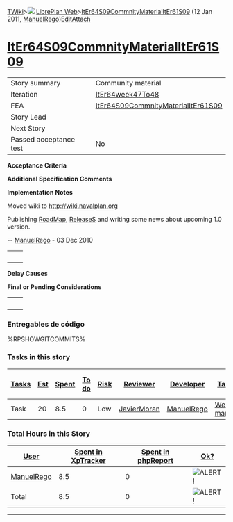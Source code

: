 [TWiki](/twiki/Main/WebHome)&gt;![](/twiki/TWiki/TWikiDocGraphics/web-bg-small.gif) [LibrePlan Web](/twiki/LibrePlan/WebHome)&gt;[ItEr64S09CommnityMaterialItEr61S09](http://wiki.libreplan-enterprise.com/twiki/LibrePlan/ItEr64S09CommnityMaterialItEr61S09 "Topic revision: 4 (12 Jan 2011 - 17:58:18)") (12 Jan 2011, [ManuelRego](/twiki/Main/ManuelRego))[Edit](http://wiki.libreplan-enterprise.com/twiki/bin/edit/LibrePlan/ItEr64S09CommnityMaterialItEr61S09?t=1520337886 "Edit this topic text")[Attach](/twiki/bin/attach/LibrePlan/ItEr64S09CommnityMaterialItEr61S09 "Attach an image or document to this topic")

 [ItEr64S09CommnityMaterialItEr61S09](/twiki/LibrePlan/ItEr64S09CommnityMaterialItEr61S09)
======================================================================================================================================================



|                        |                                                                                                    |
|------------------------|----------------------------------------------------------------------------------------------------|
| Story summary          | Community material                                                                                 |
| Iteration              | [ItEr64week47To48](/twiki/LibrePlan/ItEr64week47To48)                                     |
| FEA                    | [ItEr64S09CommnityMaterialItEr61S09](/twiki/LibrePlan/ItEr64S09CommnityMaterialItEr61S09) |
| Story Lead             |                                                                                                    |
| Next Story             |                                                                                                    |
| Passed acceptance test | No                                                                                                 |

**Acceptance Criteria**

**Additional Specification Comments**

**Implementation Notes**

Moved wiki to <http://wiki.navalplan.org>

Publishing [RoadMap](/twiki/LibrePlan/RoadMap), [ReleaseS](/twiki/LibrePlan/ReleaseS) and writing some news about upcoming 1.0 version.

-- [ManuelRego](/twiki/Main/ManuelRego) - 03 Dec 2010

|     |     |
|-----|-----|
|     |     |

**Delay Causes**

**Final or Pending Considerations**

|     |     |
|-----|-----|
|     |     |

###  Entregables de código

%RPSHOWGITCOMMITS%

###  Tasks in this story



| [Tasks](http://wiki.libreplan-enterprise.com/twiki/LibrePlan/ItEr64S09CommnityMaterialItEr61S09?sortcol=0;table=2;up=0#sorted_table "Sort by this column") | [Est](http://wiki.libreplan-enterprise.com/twiki/LibrePlan/ItEr64S09CommnityMaterialItEr61S09?sortcol=1;table=2;up=0#sorted_table "Sort by this column") | [Spent](http://wiki.libreplan-enterprise.com/twiki/LibrePlan/ItEr64S09CommnityMaterialItEr61S09?sortcol=2;table=2;up=0#sorted_table "Sort by this column") | [To do](http://wiki.libreplan-enterprise.com/twiki/LibrePlan/ItEr64S09CommnityMaterialItEr61S09?sortcol=3;table=2;up=0#sorted_table "Sort by this column") | [Risk](http://wiki.libreplan-enterprise.com/twiki/LibrePlan/ItEr64S09CommnityMaterialItEr61S09?sortcol=4;table=2;up=0#sorted_table "Sort by this column") | [Reviewer](http://wiki.libreplan-enterprise.com/twiki/LibrePlan/ItEr64S09CommnityMaterialItEr61S09?sortcol=5;table=2;up=0#sorted_table "Sort by this column") | [Developer](http://wiki.libreplan-enterprise.com/twiki/LibrePlan/ItEr64S09CommnityMaterialItEr61S09?sortcol=6;table=2;up=0#sorted_table "Sort by this column") | [Task Name](http://wiki.libreplan-enterprise.com/twiki/LibrePlan/ItEr64S09CommnityMaterialItEr61S09?sortcol=7;table=2;up=0#sorted_table "Sort by this column") | [Start Date](http://wiki.libreplan-enterprise.com/twiki/LibrePlan/ItEr64S09CommnityMaterialItEr61S09?sortcol=8;table=2;up=0#sorted_table "Sort by this column") | [Est End Date](http://wiki.libreplan-enterprise.com/twiki/LibrePlan/ItEr64S09CommnityMaterialItEr61S09?sortcol=9;table=2;up=0#sorted_table "Sort by this column") | [End Date](http://wiki.libreplan-enterprise.com/twiki/LibrePlan/ItEr64S09CommnityMaterialItEr61S09?sortcol=10;table=2;up=0#sorted_table "Sort by this column") |
|---------------------------------------------------------------------------------------------------------------------------------------------------------------------|-------------------------------------------------------------------------------------------------------------------------------------------------------------------|---------------------------------------------------------------------------------------------------------------------------------------------------------------------|---------------------------------------------------------------------------------------------------------------------------------------------------------------------|--------------------------------------------------------------------------------------------------------------------------------------------------------------------|------------------------------------------------------------------------------------------------------------------------------------------------------------------------|-------------------------------------------------------------------------------------------------------------------------------------------------------------------------|-------------------------------------------------------------------------------------------------------------------------------------------------------------------------|--------------------------------------------------------------------------------------------------------------------------------------------------------------------------|----------------------------------------------------------------------------------------------------------------------------------------------------------------------------|-------------------------------------------------------------------------------------------------------------------------------------------------------------------------|
| Task                                                                                                                                                                | 20                                                                                                                                                                | 8.5                                                                                                                                                                 | 0                                                                                                                                                                   | Low                                                                                                                                                                | [JavierMoran](/twiki/Main/JavierMoran)                                                                                                                        | [ManuelRego](/twiki/Main/ManuelRego)                                                                                                                           | [Web project management](/twiki/LibrePlan/AnA06S01CommnityMaterial#TasK2)                                                                                      |                                                                                                                                                                          |                                                                                                                                                                            |                                                                                                                                                                         |

###  Total Hours in this Story

| [User](http://wiki.libreplan-enterprise.com/twiki/LibrePlan/ItEr64S09CommnityMaterialItEr61S09?sortcol=0;table=3;up=0#sorted_table "Sort by this column") | [Spent in XpTracker](http://wiki.libreplan-enterprise.com/twiki/LibrePlan/ItEr64S09CommnityMaterialItEr61S09?sortcol=1;table=3;up=0#sorted_table "Sort by this column") | [Spent in phpReport](http://wiki.libreplan-enterprise.com/twiki/LibrePlan/ItEr64S09CommnityMaterialItEr61S09?sortcol=2;table=3;up=0#sorted_table "Sort by this column") | [Ok?](http://wiki.libreplan-enterprise.com/twiki/LibrePlan/ItEr64S09CommnityMaterialItEr61S09?sortcol=3;table=3;up=0#sorted_table "Sort by this column") |
|--------------------------------------------------------------------------------------------------------------------------------------------------------------------|----------------------------------------------------------------------------------------------------------------------------------------------------------------------------------|----------------------------------------------------------------------------------------------------------------------------------------------------------------------------------|-------------------------------------------------------------------------------------------------------------------------------------------------------------------|
| [ManuelRego](/twiki/Main/ManuelRego)                                                                                                                      | 8.5                                                                                                                                                                              | 0                                                                                                                                                                                | ![ALERT!](/twiki/TWiki/TWikiDocGraphics/warning.gif "ALERT!")                                                                                                 |
| Total                                                                                                                                                              | 8.5                                                                                                                                                                              | 0                                                                                                                                                                                | ![ALERT!](/twiki/TWiki/TWikiDocGraphics/warning.gif "ALERT!")                                                                                                 |

------------------------------------------------------------------------
